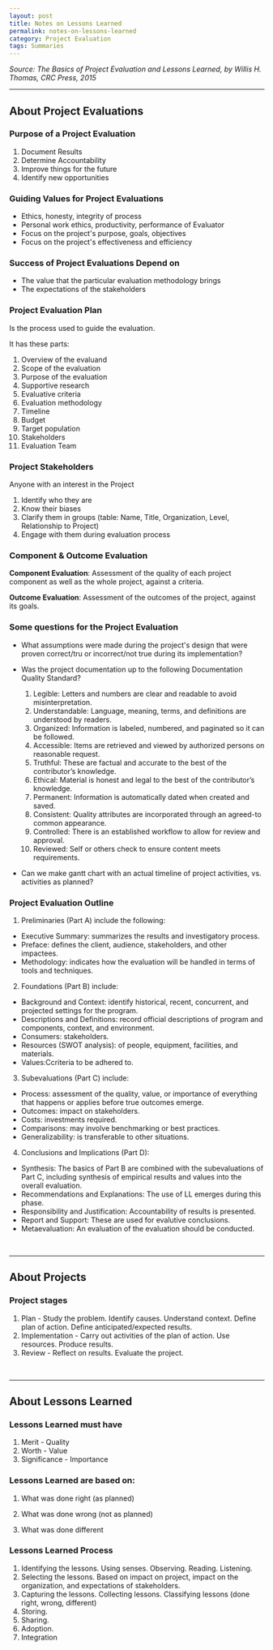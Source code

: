 ```yaml
---
layout: post
title: Notes on Lessons Learned
permalink: notes-on-lessons-learned
category: Project Evaluation
tags: Summaries
---
```


*Source: The Basics of Project Evaluation and Lessons Learned, by Willis H. Thomas, CRC Press, 2015*

------

## About Project Evaluations

### Purpose of a Project Evaluation

1. Document Results
2. Determine Accountability
3. Improve things for the future
4. Identify new opportunities

    

### Guiding Values for Project Evaluations

* Ethics, honesty, integrity of process
* Personal work ethics, productivity, performance of Evaluator
* Focus on the project's purpose, goals, objectives
* Focus on the project's effectiveness and efficiency



### Success of Project Evaluations Depend on

* The value that the particular evaluation methodology brings
* The expectations of the stakeholders



### Project Evaluation Plan

Is the process used to guide the evaluation. 

It has these parts:

1. Overview of the evaluand
2. Scope of the evaluation
3. Purpose of the evaluation
4. Supportive research
5. Evaluative criteria
6. Evaluation methodology
7. Timeline
8. Budget
9. Target population
10. Stakeholders
11. Evaluation Team

   

### Project Stakeholders

Anyone with an interest in the Project

1. Identify who they are
2. Know their biases 
3. Clarify them in groups (table: Name,  Title,  Organization, Level,  Relationship to Project)
4. Engage with them during evaluation process 



### Component & Outcome Evaluation

**Component Evaluation**: Assessment of the quality of each project component as well as the whole project, against a criteria.

**Outcome Evaluation**: Assessment of the outcomes of the project, against its goals.



### Some questions for the Project Evaluation

* What assumptions were made during the project's design that were proven correct/tru or incorrect/not true during its implementation?

* Was the project documentation up to the following Documentation Quality Standard?

  1. Legible: Letters and numbers are clear and readable to avoid misinterpretation.
  2. Understandable: Language, meaning, terms, and definitions are understood by readers. 
  3. Organized: Information is labeled, numbered, and paginated so it can be followed.
  4. Accessible: Items are retrieved and viewed by authorized persons on reasonable request. 
  5. Truthful: These are factual and accurate to the best of the contributor’s knowledge.
  6. Ethical: Material is honest and legal to the best of the contributor’s knowledge.
  7. Permanent: Information is automatically dated when created and saved. 
  8. Consistent: Quality attributes are incorporated through an agreed-to common appearance.
  9. Controlled: There is an established workflow to allow for review and approval.
  10. Reviewed: Self or others check to ensure content meets requirements.

* Can we make gantt chart with an actual timeline of project activities, vs. activities as planned?



### Project Evaluation Outline

1. Preliminaries (Part A) include the following:
* Executive Summary: summarizes the results and investigatory process.
* Preface: defines the client, audience, stakeholders, and other  impactees.
* Methodology: indicates how the evaluation will be handled in terms of tools and techniques.

2. Foundations (Part B) include:
* Background and Context:  identify historical, recent, concurrent, and projected settings for the program.
* Descriptions and Definitions: record official descriptions of program and components, context, and environment.
* Consumers:  stakeholders.
* Resources (SWOT analysis): of people, equipment, facilities, and materials.
* Values:Ccriteria to be adhered to.

3. Subevaluations (Part C) include:
* Process: assessment of the quality, value, or importance of everything that happens or applies before true outcomes emerge.
* Outcomes: impact on stakeholders.
* Costs: investments required.
* Comparisons: may involve benchmarking or best practices.
* Generalizability: is transferable to other situations.

4. Conclusions and Implications (Part D):
* Synthesis: The basics of Part B are combined with the subevaluations of Part C, including synthesis of empirical results and values into the overall evaluation.
* Recommendations and Explanations: The use of LL emerges during this phase.
* Responsibility and Justification:  Accountability of results is presented.
* Report and Support: These are used for evalutive conclusions.
* Metaevaluation: An evaluation of the evaluation should be conducted.

<br>

------



## About Projects

### Project stages

1. Plan - Study the problem. Identify causes. Understand context. Define plan of action. Define anticipated/expected results. 
2. Implementation - Carry out activities of the plan of action. Use resources. Produce results.
3. Review - Reflect on results. Evaluate the project.

<br>

------

## About Lessons Learned

### Lessons Learned must have

1. Merit - Quality 
2. Worth - Value 
3. Significance - Importance



### Lessons Learned are based on: 

1. What was done right (as planned)

2. What was done wrong (not as planned)

3. What was done different

   

### Lessons Learned Process

1. Identifying the lessons. Using senses. Observing. Reading. Listening.
2. Selecting the lessons. Based on impact on project, impact on the organization, and expectations of stakeholders.
3. Capturing the lessons. Collecting lessons. Classifying lessons (done right, wrong, different)
4. Storing.
5. Sharing.
6. Adoption.
7. Integration

